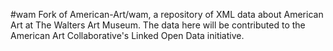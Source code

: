 #wam
Fork of American-Art/wam, a repository of XML data about American Art at The Walters Art Museum. The data here will be contributed to the American Art Collaborative's Linked Open Data initiative.
